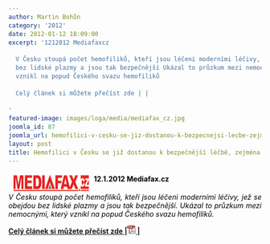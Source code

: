 ```yaml
---
author: Martin Bohůn
category: '2012'
date: 2012-01-12 18:09:00
excerpt: '1212012 Mediafaxcz

  V Česku stoupá počet hemofiliků, kteří jsou léčeni moderními léčivy, jež se obejdou
  bez lidské plazmy a jsou tak bezpečnější Ukázal to průzkum mezi nemocnými, který
  vznikl na popud Českého svazu hemofiliků

  Celý článek si můžete přečíst zde | |

'
featured-image: images/loga/media/mediafax_cz.jpg
joomla_id: 87
joomla_url: hemofilici-v-cesku-se-jiz-dostanou-k-bezpecnejsi-lecbe-zejmena-ti-mladi
layout: post
title: Hemofilici v Česku se již dostanou k bezpečnější léčbě, zejména ti mladí
---
```


<h4><span style="color: #000000;"><img src="images/loga/media/mediafax_cz.jpg" border="0" width="150" height="33" style="margin-left: 10px; margin-right: 10px; float: left;" />12.1.2012 Mediafax.cz</span></h4>
<p style="text-align: justify;"><span style="color: #000000;"><em>V Česku stoupá počet hemofiliků, kteří jsou léčeni moderními léčivy, jež se obejdou bez lidské plazmy a jsou tak bezpečnější. Ukázal to průzkum mezi nemocnými, který vznikl na popud Českého svazu hemofiliků.</em></span></p>
<p><strong><a href="images/dokumenty-pdf-doc/csh-v-mediich/mediafax_12012012.pdf" title="Hemofilici v Česku se již dostanou k moderní léčbě">Celý článek si můžete přečíst zde |<img src="images/Ikony/ikona_pdf.jpg" border="0" width="17" height="17" /> |</a></strong></p>
<p><strong><br /></strong></p>